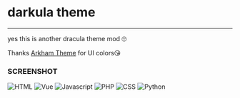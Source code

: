 # darkula theme
---
yes this is another dracula theme mod 🙄

Thanks [Arkham Theme](https://marketplace.visualstudio.com/items?itemName=lucasmsa.arkham-theme) for UI colors😘

### SCREENSHOT

![HTML](assets/html.png)
![Vue](assets/vue.png)
![Javascript](assets/js.png)
![PHP](assets/php.png)
![CSS](assets/css.png)
![Python](assets/python.png)
